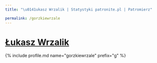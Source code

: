 ```yaml
---
title: "\u0141ukasz Wrzalik | Statystyki patronite.pl | Patromierz"

permalink: /gorzkiewrzale
---
```


# [Łukasz Wrzalik](https://patronite.pl/gorzkiewrzale)

{% include profile.md name="gorzkiewrzale" prefix="g" %}
